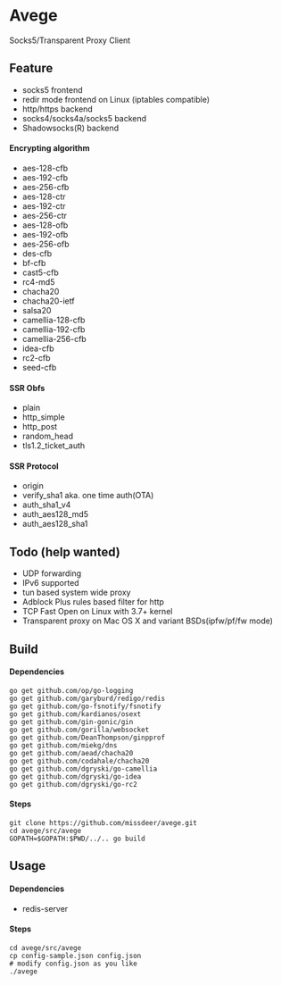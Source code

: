 # Avege

Socks5/Transparent Proxy Client

## Feature

* socks5 frontend
* redir mode frontend on Linux (iptables compatible)
* http/https backend
* socks4/socks4a/socks5 backend
* Shadowsocks(R) backend

#### Encrypting algorithm

* aes-128-cfb
* aes-192-cfb
* aes-256-cfb
* aes-128-ctr
* aes-192-ctr
* aes-256-ctr
* aes-128-ofb
* aes-192-ofb
* aes-256-ofb
* des-cfb
* bf-cfb
* cast5-cfb
* rc4-md5
* chacha20
* chacha20-ietf
* salsa20
* camellia-128-cfb
* camellia-192-cfb
* camellia-256-cfb
* idea-cfb
* rc2-cfb
* seed-cfb

#### SSR Obfs

* plain
* http_simple
* http_post
* random_head
* tls1.2_ticket_auth

#### SSR Protocol

* origin
* verify_sha1 aka. one time auth(OTA)
* auth_sha1_v4
* auth_aes128_md5
* auth_aes128_sha1

## Todo (help wanted)

* UDP forwarding
* IPv6 supported
* tun based system wide proxy
* Adblock Plus rules based filter for http
* TCP Fast Open on Linux with 3.7+ kernel
* Transparent proxy on Mac OS X and variant BSDs(ipfw/pf/fw mode)

## Build

#### Dependencies

```shell
go get github.com/op/go-logging
go get github.com/garyburd/redigo/redis
go get github.com/go-fsnotify/fsnotify
go get github.com/kardianos/osext
go get github.com/gin-gonic/gin
go get github.com/gorilla/websocket
go get github.com/DeanThompson/ginpprof
go get github.com/miekg/dns
go get github.com/aead/chacha20
go get github.com/codahale/chacha20
go get github.com/dgryski/go-camellia
go get github.com/dgryski/go-idea
go get github.com/dgryski/go-rc2
```

#### Steps

```shell
git clone https://github.com/missdeer/avege.git
cd avege/src/avege
GOPATH=$GOPATH:$PWD/../.. go build 
```

## Usage

#### Dependencies

* redis-server

#### Steps

```shell
cd avege/src/avege
cp config-sample.json config.json
# modify config.json as you like
./avege
```